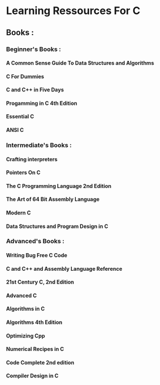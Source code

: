 # Learning Ressources For C

## Books :

### Beginner's Books :

#### A Common Sense Guide To Data Structures and Algorithms
#### C For Dummies
#### C and C++ in Five Days
#### Progamming in C 4th Edition
#### Essential C
#### ANSI C

### Intermediate's Books :

#### Crafting interpreters
#### Pointers On C
#### The C Programming Language 2nd Edition
#### The Art of 64 Bit Assembly Language
#### Modern C
#### Data Structures and Program Design in C


### Advanced's Books :

#### Writing Bug Free C Code
#### C and C++ and Assembly Language Reference
#### 21st Century C, 2nd Edition
#### Advanced C
#### Algorithms in C
#### Algorithms 4th Edition
#### Optimizing Cpp
#### Numerical Recipes in C
#### Code Complete 2nd edition
#### Compiler Design in C

